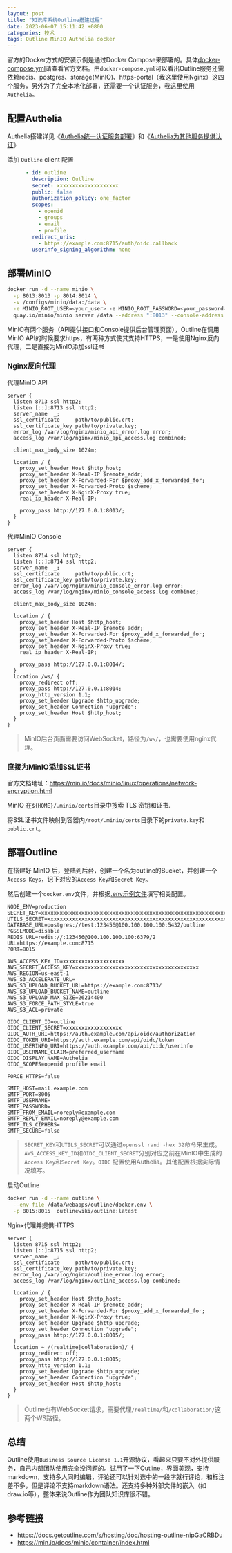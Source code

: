 ```yaml
---
layout: post
title: "知识库系统Outline搭建过程"
date: 2023-06-07 15:11:42 +0800
categories: 技术
tags: Outline MinIO Authelia docker
---
```


官方的Docker方式的安装示例是通过Docker Compose来部署的。具体[docker-compose.yml](https://docs.getoutline.com/s/hosting/doc/docker-7pfeLP5a8t)请查看官方文档。由`docker-compose.yml`可以看出Outline服务还需依赖redis、postgres、storage(MinIO)、https-portal（我这里使用Nginx）这四个服务，另外为了完全本地化部署，还需要一个认证服务，我这里使用`Authelia`。

## 配置Authelia

Authelia搭建详见《[Authelia统一认证服务部署](/post/authelia_deploy_gsc0.html)》和《[Authelia为其他服务提供认证](/post/Authelia_as_an_OpenID_Connect_provider_vtwl.html)》

添加 `Outline` client 配置

```yaml
      - id: outline
        description: Outline
        secret: xxxxxxxxxxxxxxxxxxxx
        public: false
        authorization_policy: one_factor
        scopes:
          - openid
          - groups
          - email
          - profile
        redirect_uris:
          - https://example.com:8715/auth/oidc.callback
        userinfo_signing_algorithm: none
```

## 部署MinIO

```bash
docker run -d --name minio \
  -p 8013:8013 -p 8014:8014 \
  -v /configs/minio/data:/data \
  -e MINIO_ROOT_USER=<your_user> -e MINIO_ROOT_PASSWORD=<your_password> \
  quay.io/minio/minio server /data --address ":8013" --console-address ":8014"
```

MinIO有两个服务（API提供接口和Console提供后台管理页面），Outline在调用MinIO API的时候要求https，有两种方式使其支持HTTPS，一是使用Nginx反向代理，二是直接为MinIO添加ssl证书

### Nginx反向代理

代理MinIO API

```nginx
server {
  listen 8713 ssl http2;
  listen [::]:8713 ssl http2;
  server_name  _;
  ssl_certificate     path/to/public.crt;
  ssl_certificate_key path/to/private.key;
  error_log /var/log/nginx/minio_api_error.log error;
  access_log /var/log/nginx/minio_api_access.log combined;

  client_max_body_size 1024m;

  location / {
    proxy_set_header Host $http_host;
    proxy_set_header X-Real-IP $remote_addr;
    proxy_set_header X-Forwarded-For $proxy_add_x_forwarded_for;
    proxy_set_header X-Forwarded-Proto $scheme;
    proxy_set_header X-NginX-Proxy true;
    real_ip_header X-Real-IP;

    proxy_pass http://127.0.0.1:8013/;
  }
}
```

代理MinIO Console

```nginx
server {
  listen 8714 ssl http2;
  listen [::]:8714 ssl http2;
  server_name  _;
  ssl_certificate     path/to/public.crt;
  ssl_certificate_key path/to/private.key;
  error_log /var/log/nginx/minio_console_error.log error;
  access_log /var/log/nginx/minio_console_access.log combined;

  client_max_body_size 1024m;

  location / {
    proxy_set_header Host $http_host;
    proxy_set_header X-Real-IP $remote_addr;
    proxy_set_header X-Forwarded-For $proxy_add_x_forwarded_for;
    proxy_set_header X-Forwarded-Proto $scheme;
    proxy_set_header X-NginX-Proxy true;
    real_ip_header X-Real-IP;

    proxy_pass http://127.0.0.1:8014/;
  }
  location /ws/ {
    proxy_redirect off;
    proxy_pass http://127.0.0.1:8014;
    proxy_http_version 1.1;
    proxy_set_header Upgrade $http_upgrade;
    proxy_set_header Connection "upgrade";
    proxy_set_header Host $http_host;
  }
}
```

> MinIO后台页面需要访问WebSocket，路径为`/ws/`，也需要使用nginx代理。

### 直接为MinIO添加SSL证书

官方文档地址：https://min.io/docs/minio/linux/operations/network-encryption.html

MinIO 在`${HOME}/.minio/certs`目录中搜索 TLS 密钥和证书.

将SSL证书文件映射到容器内`/root/.minio/certs`目录下的`private.key`和`public.crt`。

## 部署Outline

在搭建好 MinIO 后，登陆到后台，创建一个名为outline的Bucket，并创建一个`Access Keys`，记下对应的`Access Key`和`Secret Key`。

然后创建一个`docker.env`文件，并根据[.env示例文件](https://github.com/outline/outline/blob/main/.env.sample)填写相关配置。


```properties
NODE_ENV=production
SECRET_KEY=xxxxxxxxxxxxxxxxxxxxxxxxxxxxxxxxxxxxxxxxxxxxxxxxxxxxxxxxxxxxxxxx
UTILS_SECRET=xxxxxxxxxxxxxxxxxxxxxxxxxxxxxxxxxxxxxxxxxxxxxxxxxxxxxxxxxxxxxxxx
DATABASE_URL=postgres://test:123456@100.100.100.100:5432/outline
PGSSLMODE=disable
REDIS_URL=redis://:123456@100.100.100.100:6379/2
URL=https://example.com:8715
PORT=8015

AWS_ACCESS_KEY_ID=xxxxxxxxxxxxxxxxxxxx
AWS_SECRET_ACCESS_KEY=xxxxxxxxxxxxxxxxxxxxxxxxxxxxxxxxxxxxxxxx
AWS_REGION=us-east-1
AWS_S3_ACCELERATE_URL=
AWS_S3_UPLOAD_BUCKET_URL=https://example.com:8713/
AWS_S3_UPLOAD_BUCKET_NAME=outline
AWS_S3_UPLOAD_MAX_SIZE=26214400
AWS_S3_FORCE_PATH_STYLE=true
AWS_S3_ACL=private

OIDC_CLIENT_ID=outline
OIDC_CLIENT_SECRET=xxxxxxxxxxxxxxxxxx
OIDC_AUTH_URI=https://auth.example.com/api/oidc/authorization
OIDC_TOKEN_URI=https://auth.example.com/api/oidc/token
OIDC_USERINFO_URI=https://auth.example.com/api/oidc/userinfo
OIDC_USERNAME_CLAIM=preferred_username
OIDC_DISPLAY_NAME=Authelia
OIDC_SCOPES=openid profile email

FORCE_HTTPS=false

SMTP_HOST=mail.example.com
SMTP_PORT=8005
SMTP_USERNAME=
SMTP_PASSWORD=
SMTP_FROM_EMAIL=noreply@example.com
SMTP_REPLY_EMAIL=noreply@example.com
SMTP_TLS_CIPHERS=
SMTP_SECURE=false
```

> `SECRET_KEY`和`UTILS_SECRET`可以通过`openssl rand -hex 32`命令来生成。`AWS_ACCESS_KEY_ID`和`OIDC_CLIENT_SECRET`分别对应之前在MinIO中生成的`Access Key`和`Secret Key`。`OIDC` 配置使用Authelia。其他配置根据实际情况填写。

启动Outline

```bash
docker run -d --name outline \
  --env-file /data/webapps/outline/docker.env \
  -p 8015:8015  outlinewiki/outline:latest
```

Nginx代理并提供HTTPS

```nginx
server {
  listen 8715 ssl http2;
  listen [::]:8715 ssl http2;
  server_name  _;
  ssl_certificate     path/to/public.crt;
  ssl_certificate_key path/to/private.key;
  error_log /var/log/nginx/outline_error.log error;
  access_log /var/log/nginx/outline_access.log combined;

  location / {
    proxy_set_header Host $http_host;
    proxy_set_header X-Real-IP $remote_addr;
    proxy_set_header X-Forwarded-For $proxy_add_x_forwarded_for;
    proxy_set_header X-NginX-Proxy true;
    proxy_set_header Upgrade $http_upgrade;
    proxy_set_header Connection "upgrade";
    proxy_pass http://127.0.0.1:8015/;
  }
  location ~ /(realtime|collaboration)/ {
    proxy_redirect off;
    proxy_pass http://127.0.0.1:8015;
    proxy_http_version 1.1;
    proxy_set_header Upgrade $http_upgrade;
    proxy_set_header Connection "upgrade";
    proxy_set_header Host $http_host;
  }
}
```

> Outline也有WebSocket请求，需要代理`/realtime/`和`/collaboration/`这两个WS路径。

## 总结

Outline使用`Business Source License 1.1`开源协议，看起来只要不对外提供服务，自己内部团队使用完全没问题的。试用了一下Outline，界面美观，支持markdown，支持多人同时编辑，评论还可以针对选中的一段字就行评论，和标注差不多，但是评论不支持markdown语法。还支持多种外部文件的嵌入（如draw.io等），整体来说Outline作为团队知识库很不错。

## 参考链接

* https://docs.getoutline.com/s/hosting/doc/hosting-outline-nipGaCRBDu
* https://min.io/docs/minio/container/index.html
